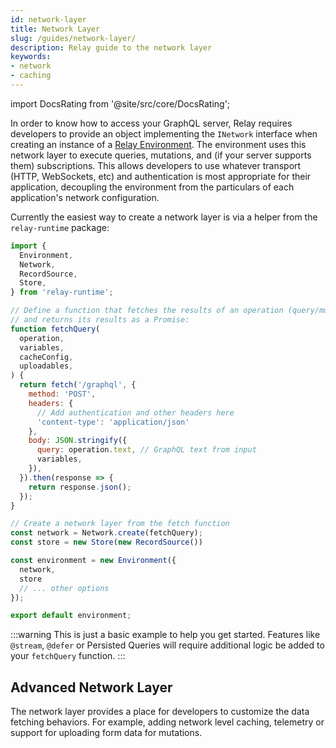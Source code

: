 ```yaml
---
id: network-layer
title: Network Layer
slug: /guides/network-layer/
description: Relay guide to the network layer
keywords:
- network
- caching
---
```


import DocsRating from '@site/src/core/DocsRating';

In order to know how to access your GraphQL server, Relay requires developers to provide an object implementing the `INetwork` interface when creating an instance of a [Relay Environment](../api-reference/relay-runtime/relay-environment.md). The environment uses this network layer to execute queries, mutations, and (if your server supports them) subscriptions. This allows developers to use whatever transport (HTTP, WebSockets, etc) and authentication is most appropriate for their application, decoupling the environment from the particulars of each application's network configuration.

Currently the easiest way to create a network layer is via a helper from the `relay-runtime` package:

```javascript
import {
  Environment,
  Network,
  RecordSource,
  Store,
} from 'relay-runtime';

// Define a function that fetches the results of an operation (query/mutation/etc)
// and returns its results as a Promise:
function fetchQuery(
  operation,
  variables,
  cacheConfig,
  uploadables,
) {
  return fetch('/graphql', {
    method: 'POST',
    headers: {
      // Add authentication and other headers here
      'content-type': 'application/json'
    },
    body: JSON.stringify({
      query: operation.text, // GraphQL text from input
      variables,
    }),
  }).then(response => {
    return response.json();
  });
}

// Create a network layer from the fetch function
const network = Network.create(fetchQuery);
const store = new Store(new RecordSource())

const environment = new Environment({
  network,
  store
  // ... other options
});

export default environment;
```

:::warning
This is just a basic example to help you get started. Features like `@stream`, `@defer` or Persisted Queries will require additional logic be added to your `fetchQuery` function.
:::

## Advanced Network Layer

The network layer provides a place for developers to customize the data fetching behaviors. For example, adding network level caching, telemetry or support for uploading form data for mutations.

<DocsRating />
